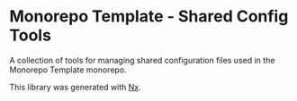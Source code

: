 # Monorepo Template - Shared Config Tools

A collection of tools for managing shared configuration files used in the Monorepo Template monorepo.

This library was generated with [Nx](https://nx.dev).
